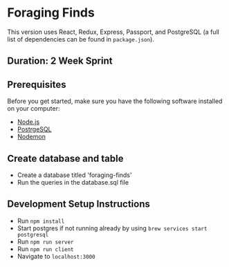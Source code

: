 
# Foraging Finds
This version uses React, Redux, Express, Passport, and PostgreSQL (a full list of dependencies can be found in `package.json`).

## Duration: 2 Week Sprint


## Prerequisites

Before you get started, make sure you have the following software installed on your computer:

- [Node.js](https://nodejs.org/en/)
- [PostrgeSQL](https://www.postgresql.org/)
- [Nodemon](https://nodemon.io/)

## Create database and table

- Create a database titled 'foraging-finds'
- Run the queries in the database.sql file

## Development Setup Instructions

- Run `npm install`
- Start postgres if not running already by using `brew services start postgresql`
- Run `npm run server`
- Run `npm run client`
- Navigate to `localhost:3000`

